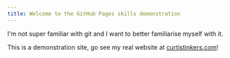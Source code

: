 ```yaml
---
title: Welcome to the GitHub Pages skills demonstration
---
```


I'm not super familiar with git and I want to better familiarise myself with it.

This is a demonstration site, go see my real website at [curtistinkers.com](https://curtistinkers.com)!
